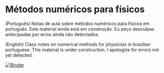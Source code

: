 # Métodos numéricos para físicos

(Português) Notas de aula sobre métodos numéricos para físicos em português. Este material ainda está em construção. Eu peço desculpas antecipadas por erros ainda não detectados. 

(English) Class notes on numerical methods for physicists in brazilian portuguese. This material is under construction. I apologize for errors not yet detected.

[![Binder](https://mybinder.org/badge.svg)](https://mybinder.org/v2/gh/jeanlexdesousa/cd0277_metodos_numericos/master)

